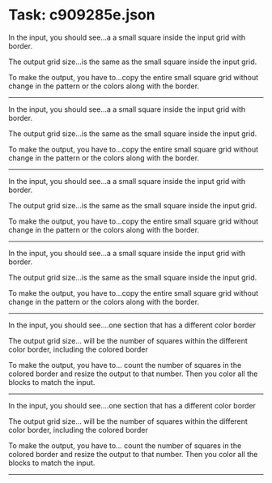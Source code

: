 # Task: c909285e.json

In the input, you should see...a a small square inside the input grid with border.

The output grid size...is the same as the small square inside the input grid.

To make the output, you have to...copy the entire small square grid without change in  the pattern or the colors along with the border.

---

In the input, you should see...a a small square inside the input grid with border.

The output grid size...is the same as the small square inside the input grid.

To make the output, you have to...copy the entire small square grid without change in  the pattern or the colors along with the border.

---

In the input, you should see...a a small square inside the input grid with border.

The output grid size...is the same as the small square inside the input grid.

To make the output, you have to...copy the entire small square grid without change in  the pattern or the colors along with the border.

---

In the input, you should see...a a small square inside the input grid with border.

The output grid size...is the same as the small square inside the input grid.

To make the output, you have to...copy the entire small square grid without change in  the pattern or the colors along with the border.

---

In the input, you should see....one section that has a different color border

The output grid size... will be the number of squares within the different color border, including the colored border

To make the output, you have to... count the number of squares in the colored border and resize the output to that number. Then you color all the blocks to match the input.

---

In the input, you should see....one section that has a different color border

The output grid size... will be the number of squares within the different color border, including the colored border

To make the output, you have to... count the number of squares in the colored border and resize the output to that number. Then you color all the blocks to match the input.

---

